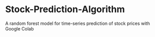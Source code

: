 # Stock-Prediction-Algorithm
A random forest model for time-series prediction of stock prices with Google Colab
